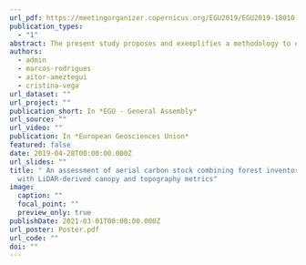 ```yaml
---
url_pdf: https://meetingorganizer.copernicus.org/EGU2019/EGU2019-18010.pdf
publication_types:
  - "1"
abstract: The present study proposes and exemplifies a methodology to estimate the carbon stock from aerial biomass.Essentially, the method combines field data from forest inventory to obtain site specific measurements of carbonstock, and airborne LiDAR (ALS) data to derive proxy variables of forest structure. We then model and patializecarbon predictions. First, we filtered forest inventory plots to retrieve those representing ‘pure’ forest stands, i.e. dominated by asingle species (above 80% of individuals belong to the same species). Next, carbon stock was calculated frombiomass estimations based on dasometric measurements in the plots. A set of ALS-related variables were thencalculated extracting ALS data on plot sites. Finally, specific Random Forest models (one per species) were fittedto establish the relationship between aerial carbon (response) and ALS data (predictors). The models were appliedto the entire study region of Catalonia, Spain. Information on species presence (retrieved from the Spanish ForestMap as canopy cover) was used in the process so that each pixel in the region was assigned a weighted sum ofaerial carbon according to the species coverage.The procedure was applied in Catalonia (Northeast of Spain), a region dominated by Mediterranean-type forests.We used the 4th National Forest Inventory (2016) and ALS data from the National Plan of Aerial Orthophotogra-phy (0.5 points m-2; 2016-17). The most frequent species were Pinus halepensis (N=804), Pinus nigra (N=275),Pinus sylvestris (N=501), Quercus suber (N=118), Quercus ilex (N=393) and Quercus pubescens (N=118), thus inthis example only these species were retained from inventory plots. ALS data consisted of Canopy cover, CanopyRelief Ratio, height mean, height standard deviation, height kurtosis, height skewness, 99th percentile, slopeaspect, elevation and slope. Three models were fitted for each species apiece, randomly resampling the originaldata to apply a k-fold (k=3) cross-validation (CV) procedure. The adjusted R2 values obtained from CV rangedfrom 0.82 in Quercus suber to above 0.9 in Pinus communities (Pinus halepensis 0.9, Pinus nigra 0.91, Pinussylvestris 0.93). Other Quercus species obtained R2 around 0.87 (Quercus ilex 0.86, Quercus pubescens 0.87).
authors:
  - admin
  - marcos-rodrigues
  - aitor-ameztegui
  - cristina-vega
url_dataset: ""
url_project: ""
publication_short: In *EGU - General Assembly*
url_source: ""
url_video: ""
publication: In *European Geosciences Union*
featured: false
date: 2019-04-28T00:00:00.000Z
url_slides: ""
title: " An assessment of aerial carbon stock combining forest inventory data
  with LiDAR-derived canopy and topography metrics"
image:
  caption: ""
  focal_point: ""
  preview_only: true
publishDate: 2021-03-01T00:00:00.000Z
url_poster: Poster.pdf
url_code: ""
doi: ""
---
```

